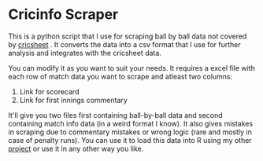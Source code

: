 # Cricinfo Scraper
This is a python script that I use for scraping ball by ball data not covered by [cricsheet](http://cricsheet.org/) . It converts the data into a csv format that I use for further analysis and integrates with the cricsheet data.

You can modify it as you want to suit your needs. It requires a excel file with each row of match data you want to scrape and atleast two columns:
1. Link for scorecard
2. Link for first innings commentary

It'll give you two files first containing ball-by-ball data and second containing match info data (in a weird format I know). It also gives mistakes in scraping due to commentary mistakes or wrong logic (rare and mostly in case of penalty runs). You can use it to load this data into R using my other [project](https://github.com/mudassirkhan19/cricsheet-data-analysis-stats) or use it in any other way you like.
